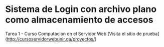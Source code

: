 # Sistema de Login con archivo plano como almacenamiento de accesos
Tarea 1 - Curso Computación en el Servidor Web
[Visita el sitio de prueba] (http://cursoservidorwebunir.ga/proyectos/)
